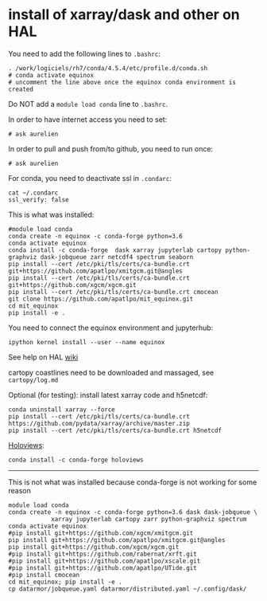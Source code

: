 # install of xarray/dask and other on HAL

You need to add the following lines to `.bashrc`:
```
. /work/logiciels/rh7/conda/4.5.4/etc/profile.d/conda.sh
# conda activate equinox
# uncomment the line above once the equinox conda environment is created
```
Do NOT add a `module load conda` line to `.bashrc`.

In order to have internet access you need to set:
```
# ask aurelien
```

In order to pull and push from/to github, you need to run once:
```
# ask aurelien
```

For conda, you need to deactivate ssl in `.condarc`:
```
cat ~/.condarc
ssl_verify: false
```

This is what was installed:
```
#module load conda
conda create -n equinox -c conda-forge python=3.6 
conda activate equinox
conda install -c conda-forge  dask xarray jupyterlab cartopy python-graphviz dask-jobqueue zarr netcdf4 spectrum seaborn
pip install --cert /etc/pki/tls/certs/ca-bundle.crt git+https://github.com/apatlpo/xmitgcm.git@angles
pip install --cert /etc/pki/tls/certs/ca-bundle.crt git+https://github.com/xgcm/xgcm.git
pip install --cert /etc/pki/tls/certs/ca-bundle.crt cmocean
git clone https://github.com/apatlpo/mit_equinox.git
cd mit_equinox
pip install -e .
```

You need to connect the equinox environment and jupyterhub:
```
ipython kernel install --user --name equinox
```
See help on HAL [wiki](https://gitlab.cnes.fr/inno/rt-nouvelles-technos-distrib/blob/master/doc/utilisation_hub.rst)

cartopy coastlines need to be downloaded and massaged, see `cartopy/log.md`

Optional (for testing): install latest xarray code and h5netcdf:
```
conda uninstall xarray --force
pip install --cert /etc/pki/tls/certs/ca-bundle.crt https://github.com/pydata/xarray/archive/master.zip 
pip install --cert /etc/pki/tls/certs/ca-bundle.crt h5netcdf 
```

[Holoviews](http://holoviews.org):
```
conda install -c conda-forge holoviews
```


---

This is not what was installed because conda-forge is not working for some reason
```
module load conda
conda create -n equinox -c conda-forge python=3.6 dask dask-jobqueue \
            xarray jupyterlab cartopy zarr python-graphviz spectrum 
conda activate equinox
#pip install git+https://github.com/xgcm/xmitgcm.git
pip install git+https://github.com/apatlpo/xmitgcm.git@angles
pip install git+https://github.com/xgcm/xgcm.git
#pip install git+https://github.com/rabernat/xrft.git
#pip install git+https://github.com/apatlpo/xscale.git
#pip install git+https://github.com/apatlpo/UTide.git
#pip install cmocean
cd mit_equinox; pip install -e .
cp datarmor/jobqueue.yaml datarmor/distributed.yaml ~/.config/dask/
```
